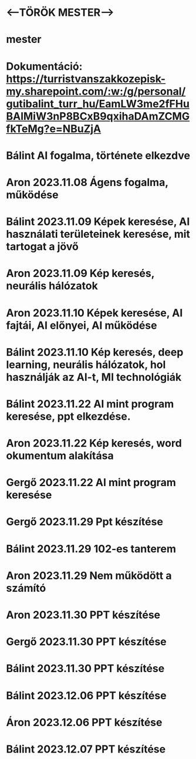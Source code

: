 # <--TÖRÖK MESTER-->


# mester
# Dokumentáció: https://turristvanszakkozepisk-my.sharepoint.com/:w:/g/personal/gutibalint_turr_hu/EamLW3me2fFHuBAlMiW3nP8BCxB9qxihaDAmZCMGfkTeMg?e=NBuZjA
# Bálint AI fogalma, története elkezdve
# Aron 2023.11.08 Ágens fogalma, működése
# Bálint 2023.11.09 Képek keresése, AI használati területeinek keresése, mit tartogat a jövő
# Aron 2023.11.09 Kép keresés, neurális hálózatok
# Aron 2023.11.10 Képek keresése, AI fajtái, AI előnyei, AI működése
# Bálint 2023.11.10 Kép keresés, deep learning, neurális hálózatok, hol használják az AI-t, MI technológiák
# Bálint 2023.11.22 AI mint program keresése, ppt elkezdése.
# Aron 2023.11.22 Kép keresés, word okumentum alakítása
# Gergő 2023.11.22 AI mint program keresése
# Gergő 2023.11.29 Ppt készítése
# Bálint 2023.11.29 102-es tanterem
# Aron 2023.11.29 Nem működött a számító
# Aron 2023.11.30 PPT készítése
# Gergő 2023.11.30 PPT készítése
# Bálint 2023.11.30 PPT készítése
# Bálint 2023.12.06 PPT készítése
# Áron 2023.12.06 PPT készítése
# Bálint 2023.12.07 PPT készítése
